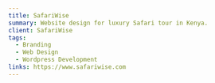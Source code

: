 ```yaml
---
title: SafariWise
summary: Website design for luxury Safari tour in Kenya.
client: SafariWise
tags:
  - Branding
  - Web Design
  - Wordpress Development
links: https://www.safariwise.com
---
```



